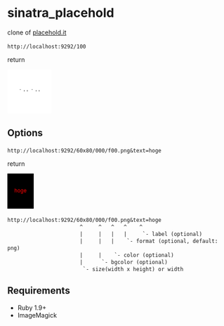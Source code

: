sinatra_placehold
=================

clone of [placehold.it](http://placehold.it)

`http://localhost:9292/100`

return

![100.png](100.png)


Options
--------------------------------

`http://localhost:9292/60x80/000/f00.png&text=hoge`

return

![hoge.png](hoge.png)

```text
http://localhost:9292/60x80/000/f00.png&text=hoge
                       ^     ^   ^   ^    ^
                       |     |   |   |     `- label (optional)
                       |     |   |    `- format (optional, default: png)
                       |     |    `- color (optional)
                       |      `- bgcolor (optional)
                        `- size(width x height) or width
```

Requirements
--------------------------------

* Ruby 1.9+
* ImageMagick

